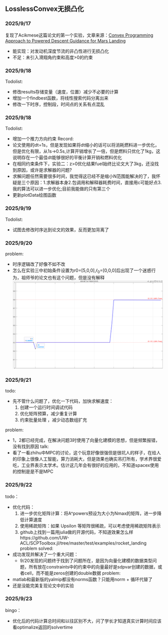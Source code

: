 ## LosslessConvex无损凸化
### 2025/9/17
复现了Acikmese这篇论文的第一个实验，文章来源：[Convex Programming Approach to Powered Descent Guidance for Mars Landing](https://arc.aiaa.org/doi/10.2514/1.27553)
- 能实现：对发动机深度节流的非凸性进行无损凸化
- 不足：未引入滑翔角约束和高度>0的约束
### 2025/9/18
Todolist:
- 修改results存储变量（速度，位置）减少不必要的计算
- 增加一个findbest函数，将线性搜索代码分离出来
- 修改一下时序，控制段，时间点的关系有点混乱
### 2025/9/18
Todolist:
- 增加一个推力方向约束
Record:
- 论文使用的dt=1s，但是发现如果将dt缩小的话可以将消耗燃料进一步优化，但是优化有限，从1s->0.5s,计算开销增长了一倍，但是燃料只优化了1kg，这说明存在一个最佳dt能够很好的平衡计算开销和燃料优化
- 在相同约束条件下，实验二：z>0优化结果fuel始终比论文大了3kg，还没找到原因，或许是求解器的问题?
- 求解问题任然需要很多时间，我觉得这已经不是缩小N范围能解决的了，我怀疑是三个原因：1.求解器本身2.包调用和解释器耗费时间，直接用c可能好点3.我的算法可以进一步优化;目前我能做的只有第三个
- 更新plotData绘图函数
### 2025/9/19
Todolist:
- 试图去修改时序达到论文的效果，反而更加背离了
### 2025/9/20
problem:
- 时序逻辑改了好像不如不改
- 怎么在实验三中初始条件设置为r0=[5,0,0],$\dot{r}_0$=[0,0,0]后出现了一个迷惑行为，祖师爷的论文也有这个问题，但是没有解释
![what fuck](./assets/实验三奇妙问题.png)
### 2025/9/21
todo:
- 先不管什么问题了，优化一下代码，加快求解速度：
    1. 创建一个运行时间调试代码
    2. 优化矩阵预算，减少重复计算
    3. 约束批量处理 ，减少动态数组扩充

problem:
- 1，2都已经完成，在解决问题3时使用了向量化建模的思想，但是频繁报错，没有找到原因
talk:
- 看了一看zhihu中MPC的讨论，这个玩意好像很强但是很坑人的样子，在给人的印象上很像人工智能，算力消耗大，但是效果也确实吊打所有，学术界很爱吃，工业界表示太学术。估计这几年会有很好的应用的，不知道spacex使用的控制是是不是MPC
### 2025/9/22
todo：
- 优化代码：
  1. 进一步优化矩阵计算：将A^powers预设为大小为Nmax的矩阵，进一步降低计算速度
  2. 使用稀疏矩阵：如果 Upsilon 等矩阵很稀疏，可以考虑使用稀疏矩阵表示
  3. github上找到一篇用julia做的开源代码，不知道效果怎么样https://github.com/UW-ACL/SCPToolbox.jl/tree/master/test/examples/rocket_landing
problem solved:
- 成功发现并解决了一个重大问题：
  - 9/20发现的问题终于找到了问题所在，是因为向量化建模的数据类型问题，所有放在constraints中的约束中的向量最好是sdpvar创建的数据，或者cell，而不能是zeros创建的double数据
problem:
- matlab和最新版的yalmip都没有norms函数？只能用norm + 循环代替了
- 还是没能完美复现论文中的实验
### 2025/9/23
bingo：
- 优化后的代码计算总时间和以往区别不大，问了学长才知道真实计算时间应该看optimalize返回的solvertime